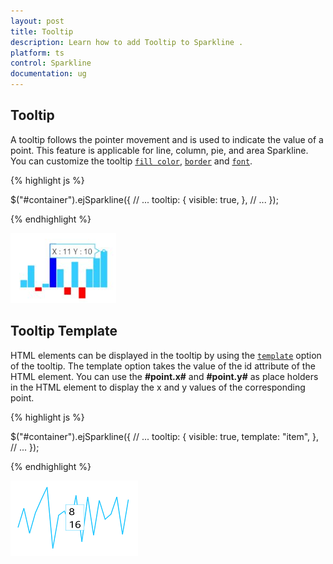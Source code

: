 ```yaml
---
layout: post
title: Tooltip
description: Learn how to add Tooltip to Sparkline .
platform: ts
control: Sparkline
documentation: ug
---
```


## Tooltip  

A tooltip follows the pointer movement and is used to indicate the value of a point. This feature is applicable for line, column, pie, and area Sparkline. You can customize the tooltip [`fill color`](../api/ejsparkline#members:tooltip-fill), [`border`](../api/ejsparkline#members:tooltip-border) and [`font`](../api/ejsparkline#members:tooltip-font).

{% highlight js %}

$("#container").ejSparkline({
            // ...
            tooltip: {
                visible: true,
            },
            // ...
});

{% endhighlight %}

![](/js/Sparkline/Tooltip_images/Tooltip_img1.png)

## Tooltip Template   

HTML elements can be displayed in the tooltip by using the [`template`](../api/ejsparkline#members:tooltip-template) option of the tooltip. The template option takes the value of the id attribute of the HTML element. You can use the **#point.x#** and **#point.y#** as place holders in the HTML element to display the x and y values of the corresponding point.

{% highlight js %}

<div id="item" style="display: none;">
    <div>
        <div>#point.x#</div>
        <div>#point.y#</div>
    </div>
</div>
$("#container").ejSparkline({
            // ...
            tooltip: {
                visible: true,
                template: "item",
            },
            // ...
});

{% endhighlight %}

![](/js/Sparkline/Tooltip_images/Tooltip_img2.png)